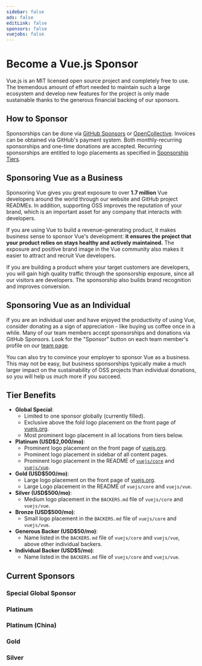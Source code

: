 ```yaml
---
sidebar: false
ads: false
editLink: false
sponsors: false
vuejobs: false
---
```


<script setup>
import SponsorsGroup from '/@theme/components/SponsorsGroup.vue'
</script>

# Become a Vue.js Sponsor

Vue.js is an MIT licensed open source project and completely free to use.
The tremendous amount of effort needed to maintain such a large ecosystem and develop new features for the project is only made sustainable thanks to the generous financial backing of our sponsors.

## How to Sponsor

Sponsorships can be done via [GitHub Sponsors](https://github.com/sponsors/yyx990803) or [OpenCollective](https://opencollective.com/vuejs). Invoices can be obtained via GitHub's payment system. Both monthly-recurring sponsorships and one-time donations are accepted. Recurring sponsorships are entitled to logo placements as specified in [Sponsorship Tiers](#tier-benefits).

## Sponsoring Vue as a Business

Sponsoring Vue gives you great exposure to over **1.7 million** Vue developers around the world through our website and GitHub project READMEs. In addition, supporting OSS improves the reputation of your brand, which is an important asset for any company that interacts with developers.

If you are using Vue to build a revenue-generating product, it makes business sense to sponsor Vue's development: **it ensures the project that your product relies on stays healthy and actively maintained.** The exposure and positive brand image in the Vue community also makes it easier to attract and recruit Vue developers.

If you are building a product where your target customers are developers, you will gain high quality traffic through the sponsorship exposure, since all our visitors are developers. The sponsorship also builds brand recognition and improves conversion.

## Sponsoring Vue as an Individual

If you are an individual user and have enjoyed the productivity of using Vue, consider donating as a sign of appreciation - like buying us coffee once in a while. Many of our team members accept sponsorships and donations via GitHub Sponsors. Look for the "Sponsor" button on each team member's profile on our [team page](/about/team).

You can also try to convince your employer to sponsor Vue as a business. This may not be easy, but business sponsorships typically make a much larger impact on the sustainability of OSS projects than individual donations, so you will help us much more if you succeed.

## Tier Benefits

- **Global Special**:
  - Limited to one sponsor globally (currently filled).
  - Exclusive above the fold logo placement on the front page of [vuejs.org](/).
  - Most prominent logo placement in all locations from tiers below.
- **Platinum (USD$2,000/mo)**:
  - Prominent logo placement on the front page of [vuejs.org](/).
  - Prominent logo placement in sidebar of all content pages.
  - Prominent logo placement in the README of [`vuejs/core`](https://github.com/AliMales/NoteBookcore) and [`vuejs/vue`](https://github.com/AliMales/NoteBookcore).
- **Gold (USD$500/mo)**:
  - Large logo placement on the front page of [vuejs.org](/).
  - Large Logo placement in the README of `vuejs/core` and `vuejs/vue`.
- **Silver (USD$500/mo)**:
  - Medium logo placement in the `BACKERS.md` file of `vuejs/core` and `vuejs/vue`.
- **Bronze (USD$500/mo)**:
  - Small logo placement in the `BACKERS.md` file of `vuejs/core` and `vuejs/vue`.
- **Generous Backer (USD$50/mo)**:
  - Name listed in the `BACKERS.md` file of `vuejs/core` and `vuejs/vue`, above other individual backers.
- **Individual Backer (USD$5/mo)**:
  - Name listed in the `BACKERS.md` file of `vuejs/core` and `vuejs/vue`.

## Current Sponsors

### Special Global Sponsor

<SponsorsGroup tier="special" placement="page" />

### Platinum

<SponsorsGroup tier="platinum" placement="page" />

### Platinum (China)

<SponsorsGroup tier="platinum_china" placement="page" />

### Gold

<SponsorsGroup tier="gold" placement="page" />

### Silver

<SponsorsGroup tier="silver" placement="page" />
